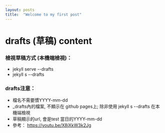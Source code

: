 ```yaml
---
layout: posts
title:  "Welcome to my first post"
---
```


# drafts (草稿) content 

### 檢視草稿方式 (本機端檢視)：
- jekyll serve \--drafts 
- jekyll s \--drafts

### drafts注意：
- 檔名不需要慣YYYY-mm-dd
- _drafts內的檔案, 不顯示在 github pages上; 除非使用 jekyll s \--drafts 在本機端檢視
- 草稿顯示的url, 會是test 當日的YYYY-mm-dd
- 參考： <https://youtu.be/X8jXkW3k2Jg>